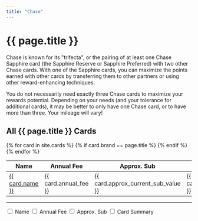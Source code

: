 ```yaml
---
title: "Chase"
---
```


<h1>{{ page.title }}</h1>

Chase is known for its "trifecta", or the pairing of at least one Chase Sapphire card (the Sapphire Reserve or Sapphire Preferred) with two other Chase cards. With one of the Sapphire cards, you can maximize the points earned with other cards by transferring them to other partners or using other reward-enhancing techniques.

You do not necessarily need exactly three Chase cards to maximize your rewards potential. Depending on your needs (and your tolerance for additional cards), it may be better to only have one Chase card, or to have more than three. Your mileage will vary!

## All {{ page.title }} Cards

<!-- Load the necessary styles and scripts for DataTables -->
<link rel="stylesheet" type="text/css" href="https://cdn.datatables.net/1.13.2/css/jquery.dataTables.css">
<script type="text/javascript" charset="utf8" src="https://code.jquery.com/jquery-3.6.3.min.js"></script>
<script type="text/javascript" charset="utf8" src="https://cdn.datatables.net/1.13.2/js/jquery.dataTables.js"></script>

<!-- DataTables Initialization -->
<script>
$(document).ready( function () {
    $('#{{ page.title }}_cards_table').DataTable({
      ordering: true
    });
} );
</script>

<table id="{{ page.title }}_cards_table">
  <thead>
    <tr>
      <th>Name</th>
      <th>Annual Fee</th>
      <th>Approx. Sub</th>
      <th>Card Summary</th>
    </tr>
  </thead>
  <tbody>
    {% for card in site.cards %}
      {% if card.brand == page.title %}
        <tr>
          <td><a href="{{ card.url }}">{{ card.name }}</a></td>
          <td>{{ card.annual_fee }}</td>
          <td>{{ card.approx_current_sub_value }}</td>
          <td>{{ card.card_summary }}</td>
        </tr>
      {% endif %}
    {% endfor %}
  </tbody>
</table>

---

<!-- Parameters Selection -->
<div>
    <label><input type="checkbox" class="column-toggler" data-column="name"> Name</label>
    <label><input type="checkbox" class="column-toggler" data-column="annual_fee"> Annual Fee</label>
    <label><input type="checkbox" class="column-toggler" data-column="approx_current_sub_value"> Approx. Sub</label>
    <label><input type="checkbox" class="column-toggler" data-column="card_summary"> Card Summary</label>
    <!-- Add more checkboxes for other parameters -->
</div>

<table id="{{ page.title }}_cards_table_2">
    <thead>
        <tr>
            <!-- Columns will be added dynamically here based on user selection -->
        </tr>
    </thead>
    <tbody>
        <!-- Rows data will be added dynamically here based on user selection -->
    </tbody>
</table>

<script>
$(document).ready(function() {
    let dataTable;

    // Handle column toggling
    $('.column-toggler').change(function() {
        let columnData = [];
        $('.column-toggler:checked').each(function() {
            let columnName = $(this).data('column');
            columnData.push(columnName);
        });
        rebuildTable(columnData);
    });

    function rebuildTable(columns) {
        // Destroy the existing datatable if any
        if (dataTable) {
            dataTable.destroy();
            $('#{{ page.title }}_cards_table').empty();
        }

        let headerRow = '<tr>';
        columns.forEach(col => {
            headerRow += `<th>${capitalizeFirstLetter(col)}</th>`;
        });
        headerRow += '</tr>';

        $('#{{ page.title }}_cards_table thead').html(headerRow);

        let bodyContent = '';
        {% for card in site.cards %}
        if ("{{ card.brand }}" == "{{ page.title }}") {
            bodyContent += '<tr>';
            columns.forEach(col => {
                bodyContent += `<td>${{ card[col] }}</td>`;
            });
            bodyContent += '</tr>';
        }
        {% endfor %}

        $('#{{ page.title }}_cards_table tbody').html(bodyContent);

        // Initialize datatable on the newly created table structure
        dataTable = $('#{{ page.title }}_cards_table').DataTable();
    }

    function capitalizeFirstLetter(string) {
        return string.charAt(0).toUpperCase() + string.slice(1);
    }
});
</script>
